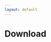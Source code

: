 ```yaml
---
layout: default
---
```

<div class="container download">
	<div class="content">
		<h1 class="heading">Download</h1>
	</div>
</div>